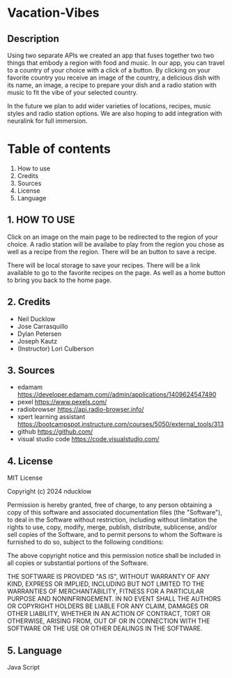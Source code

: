 # Vacation-Vibes

## Description 

Using two separate APIs we created an app that fuses together two two things that embody a region with food and music.  In our app, you can travel to a country of your choice with a click of a button. By clicking on your favorite country you receive an image of the country, a delicious dish with its name, an image, a recipe to prepare your dish and a radio station with music to fit the vibe of your selected country. 

In the future we plan to add wider varieties of locations, recipes, music styles and radio station options. 
We are also hoping to add integration with neuralink for full immersion.


# Table of contents

1.  How to use 
2.  Credits
3.  Sources
4.  License
5.  Language 


## 1.  HOW TO USE

Click on an image on the main page to be redirected to the region of your choice.  A radio station will be availabe to play from the region you chose as well as a recipe from the region.  There will be an button to save a recipe.

There will be local storage to save your recipes. There will be a link available to go to the favorite recipes on the page.  As well as a home button to bring you back to the home page.  


## 2.  Credits

* Neil Ducklow 
* Jose Carrasquillo
* Dylan Petersen
* Joseph Kautz
* (Instructor) Lori Culberson


## 3.  Sources

* edamam https://developer.edamam.com//admin/applications/1409624547490
* pexel https://www.pexels.com/
* radiobrowser https://api.radio-browser.info/
* xpert learning assistant https://bootcampspot.instructure.com/courses/5050/external_tools/313
* github https://github.com/
* visual studio code https://code.visualstudio.com/


## 4.  License

MIT License

Copyright (c) 2024 nducklow

Permission is hereby granted, free of charge, to any person obtaining a copy
of this software and associated documentation files (the "Software"), to deal
in the Software without restriction, including without limitation the rights
to use, copy, modify, merge, publish, distribute, sublicense, and/or sell
copies of the Software, and to permit persons to whom the Software is
furnished to do so, subject to the following conditions:

The above copyright notice and this permission notice shall be included in all
copies or substantial portions of the Software.

THE SOFTWARE IS PROVIDED "AS IS", WITHOUT WARRANTY OF ANY KIND, EXPRESS OR
IMPLIED, INCLUDING BUT NOT LIMITED TO THE WARRANTIES OF MERCHANTABILITY,
FITNESS FOR A PARTICULAR PURPOSE AND NONINFRINGEMENT. IN NO EVENT SHALL THE
AUTHORS OR COPYRIGHT HOLDERS BE LIABLE FOR ANY CLAIM, DAMAGES OR OTHER
LIABILITY, WHETHER IN AN ACTION OF CONTRACT, TORT OR OTHERWISE, ARISING FROM,
OUT OF OR IN CONNECTION WITH THE SOFTWARE OR THE USE OR OTHER DEALINGS IN THE
SOFTWARE.


## 5. Language

Java Script